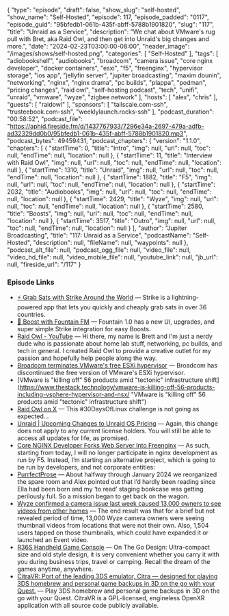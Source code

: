 {
  "type": "episode",
  "draft": false,
  "show_slug": "self-hosted",
  "show_name": "Self-Hosted",
  "episode": 117,
  "episode_padded": "0117",
  "episode_guid": "95bfedb1-061b-435f-abff-5788b1901820",
  "slug": "117",
  "title": "Unraid as a Service",
  "description": "We chat about VMware's rug pull with Bret, aka Raid Owl, and then get into Unraid's big changes and more.",
  "date": "2024-02-23T03:00:00-08:00",
  "header_image": "/images/shows/self-hosted.png",
  "categories": [
    "Self-Hosted"
  ],
  "tags": [
    "adiobookshelf",
    "audiobooks",
    "broadcom",
    "camera issue",
    "core nginx developer",
    "docker containers",
    "esxi",
    "f5",
    "freenginx",
    "hypervisor storage",
    "ios app",
    "jellyfin server",
    "jupiter broadcasting",
    "maxim dounin",
    "networking",
    "nginx",
    "nginx drama",
    "pc builds",
    "plappa",
    "podman",
    "pricing changes",
    "raid owl",
    "self-hosting podcast",
    "tech",
    "unifi",
    "unraid",
    "vmware",
    "wyze",
    "zigbee network"
  ],
  "hosts": [
    "alex",
    "chris"
  ],
  "guests": [
    "raidowl"
  ],
  "sponsors": [
    "tailscale.com-ssh",
    "trusteebook.com-ssh",
    "weeklylaunch.rocks-ssh"
  ],
  "podcast_duration": "00:58:52",
  "podcast_file": "https://aphid.fireside.fm/d/1437767933/7296e34a-2697-479a-adfb-ad32329dd0b0/95bfedb1-061b-435f-abff-5788b1901820.mp3",
  "podcast_bytes": 49459431,
  "podcast_chapters": {
    "version": "1.1.0",
    "chapters": [
      {
        "startTime": 0,
        "title": "Intro",
        "img": null,
        "url": null,
        "toc": null,
        "endTime": null,
        "location": null
      },
      {
        "startTime": 11,
        "title": "Interview with Raid Owl",
        "img": null,
        "url": null,
        "toc": null,
        "endTime": null,
        "location": null
      },
      {
        "startTime": 1310,
        "title": "Unraid",
        "img": null,
        "url": null,
        "toc": null,
        "endTime": null,
        "location": null
      },
      {
        "startTime": 1882,
        "title": "F5",
        "img": null,
        "url": null,
        "toc": null,
        "endTime": null,
        "location": null
      },
      {
        "startTime": 2032,
        "title": "Audiobooks",
        "img": null,
        "url": null,
        "toc": null,
        "endTime": null,
        "location": null
      },
      {
        "startTime": 2429,
        "title": "Wyze",
        "img": null,
        "url": null,
        "toc": null,
        "endTime": null,
        "location": null
      },
      {
        "startTime": 2580,
        "title": "Boosts",
        "img": null,
        "url": null,
        "toc": null,
        "endTime": null,
        "location": null
      },
      {
        "startTime": 3517,
        "title": "Outro",
        "img": null,
        "url": null,
        "toc": null,
        "endTime": null,
        "location": null
      }
    ],
    "author": "Jupiter Broadcasting",
    "title": "117: Unraid as a Service",
    "podcastName": "Self-Hosted",
    "description": null,
    "fileName": null,
    "waypoints": null
  },
  "podcast_alt_file": null,
  "podcast_ogg_file": null,
  "video_file": null,
  "video_hd_file": null,
  "video_mobile_file": null,
  "youtube_link": null,
  "jb_url": null,
  "fireside_url": "/117"
}


### Episode Links

  * [⚡ Grab Sats with Strike Around the World](https://strike.me/download/ "⚡ Grab Sats with Strike Around the World") — Strike is a lightning-powered app that lets you quickly and cheaply grab sats in over 36 countries. 
  * [🎉 Boost with Fountain FM](https://www.fountain.fm/ "🎉 Boost with Fountain FM") — Fountain 1.0 has a new UI, upgrades, and super simple Strike integration for easy Boosts.
  * [Raid Owl - YouTube](https://www.youtube.com/@RaidOwl "Raid Owl - YouTube") — Hi there, my name is Brett and I'm just a nerdy dude who is passionate about home lab stuff, networking, pc builds, and tech in general. I created Raid Owl to provide a creative outlet for my passion and hopefully help people along the way. 
  * [Broadcom terminates VMware's free ESXi hypervisor](https://www.theregister.com/2024/02/13/broadcom_ends_free_esxi_vsphere/ "Broadcom terminates VMware's free ESXi hypervisor") — Broadcom has discontinued the free version of VMware's ESXi hypervisor.
  * [VMware is "killing off" 56 products amid "tectonic" infrastructure shift](https://www.thestack.technology/vmware-is-killing-off-56-products-including-vsphere-hypervisor-and-nsx/ "VMware is "killing off" 56 products amid "tectonic" infrastructure shift")
  * [Raid Owl on X](https://twitter.com/RaidOwlTweets/status/1760323115953836138 "Raid Owl on X") — This #30DaysOfLinux challenge is not going as expected…
  * [Unraid | Upcoming Changes to Unraid OS Pricing](https://unraid.net/blog/pricing-change "Unraid | Upcoming Changes to Unraid OS Pricing") — Again, this change does not apply to any current license holders. You will still be able to access all updates for life, as promised. 
  * [Core NGINX Developer Forks Web Server Into Freenginx](https://www.phoronix.com/news/Nginx-Forked-To-Freenginx "Core NGINX Developer Forks Web Server Into Freenginx") — As such, starting from today, I will no longer participate in nginx development as run by F5. Instead, I’m starting an alternative project, which is going to be run by developers, and not corporate entities: 
  * [PurrfectProse](https://purrfectprose.com/ "PurrfectProse") — About halfway through January 2024 we reorganized the spare room and Alex pointed out that I’d hardly been reading since Ella had been born and my ‘to read’ staging bookcase was getting perilously full. So a mission began to get back on the wagon. 
  * [Wyze confirmed a camera issue last week caused 13,000 owners to see videos from other homes](https://www.neowin.net/news/wyze-confirmed-a-camera-issue-last-week-caused-13000-owners-to-see-videos-from-other-homes/ "Wyze confirmed a camera issue last week caused 13,000 owners to see videos from other homes") — The end result was that for a brief but not revealed period of time, 13,000 Wyze camera owners were seeing thumbnail videos from locations that were not their own. Also, 1,504 users tapped on those thumbnails, which could have expanded it or launched an Event video.
  * [R36S Handheld Game Console](https://www.amazon.com/EWDGOES-Handheld-Preinstalled-Emulator-Transparent/dp/B0CMJ9XC82?th=1 "R36S Handheld Game Console") — On The Go Design: Ultra-compact size and old style design, it is very convenient whether you carry it with you during business trips, travel or camping. Recall the dream of the games anytime, anywhere. 
  * [CitraVR: Port of the leading 3DS emulator, Citra — designed for playing 3DS homebrew and personal game backups in 3D on the go with your Quest.](https://github.com/amwatson/CitraVR "CitraVR: Port of the leading 3DS emulator, Citra — designed for playing 3DS homebrew and personal game backups in 3D on the go with your Quest.") — Play 3DS homebrew and personal game backups in 3D on the go with your Quest. CitraVR is a GPL-licensed, engineless OpenXR application with all source code publicly available. 


